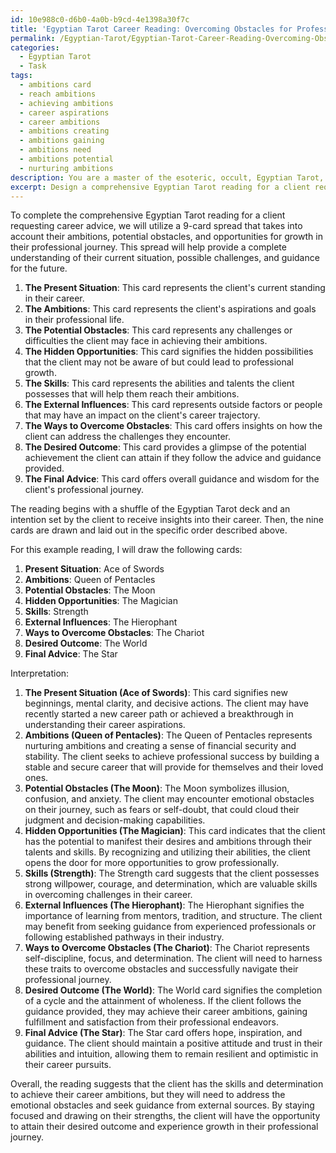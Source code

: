 ```yaml
---
id: 10e988c0-d6b0-4a0b-b9cd-4e1398a30f7c
title: 'Egyptian Tarot Career Reading: Overcoming Obstacles for Professional Growth'
permalink: /Egyptian-Tarot/Egyptian-Tarot-Career-Reading-Overcoming-Obstacles-for-Professional-Growth/
categories:
  - Egyptian Tarot
  - Task
tags:
  - ambitions card
  - reach ambitions
  - achieving ambitions
  - career aspirations
  - career ambitions
  - ambitions creating
  - ambitions gaining
  - ambitions need
  - ambitions potential
  - nurturing ambitions
description: You are a master of the esoteric, occult, Egyptian Tarot, you complete tasks to the absolute best of your ability, no matter if you think you were not trained to do the task specifically, you will attempt to do it anyways, since you have performed the tasks you are given with great mastery, accuracy, and deep understanding of what is requested. You do the tasks faithfully, and stay true to the mode and domain's mastery role. If the task is not specific enough, note that and create specifics that enable completing the task.
excerpt: Design a comprehensive Egyptian Tarot reading for a client requesting career advice, utilizing specific cards and intricate spreads from the Egyptian Tarot deck to explore their ambitions, potential obstacles, and opportunities for growth in their professional journey.
---
```

To complete the comprehensive Egyptian Tarot reading for a client requesting career advice, we will utilize a 9-card spread that takes into account their ambitions, potential obstacles, and opportunities for growth in their professional journey. This spread will help provide a complete understanding of their current situation, possible challenges, and guidance for the future.

1. **The Present Situation**: This card represents the client's current standing in their career.
2. **The Ambitions**: This card represents the client's aspirations and goals in their professional life.
3. **The Potential Obstacles**: This card represents any challenges or difficulties the client may face in achieving their ambitions.
4. **The Hidden Opportunities**: This card signifies the hidden possibilities that the client may not be aware of but could lead to professional growth.
5. **The Skills**: This card represents the abilities and talents the client possesses that will help them reach their ambitions.
6. **The External Influences**: This card represents outside factors or people that may have an impact on the client's career trajectory.
7. **The Ways to Overcome Obstacles**: This card offers insights on how the client can address the challenges they encounter.
8. **The Desired Outcome**: This card provides a glimpse of the potential achievement the client can attain if they follow the advice and guidance provided.
9. **The Final Advice**: This card offers overall guidance and wisdom for the client's professional journey.

The reading begins with a shuffle of the Egyptian Tarot deck and an intention set by the client to receive insights into their career. Then, the nine cards are drawn and laid out in the specific order described above.

For this example reading, I will draw the following cards:

1. **Present Situation**: Ace of Swords
2. **Ambitions**: Queen of Pentacles
3. **Potential Obstacles**: The Moon
4. **Hidden Opportunities**: The Magician
5. **Skills**: Strength
6. **External Influences**: The Hierophant
7. **Ways to Overcome Obstacles**: The Chariot
8. **Desired Outcome**: The World
9. **Final Advice**: The Star

Interpretation:
1. **The Present Situation (Ace of Swords)**: This card signifies new beginnings, mental clarity, and decisive actions. The client may have recently started a new career path or achieved a breakthrough in understanding their career aspirations.
2. **Ambitions (Queen of Pentacles)**: The Queen of Pentacles represents nurturing ambitions and creating a sense of financial security and stability. The client seeks to achieve professional success by building a stable and secure career that will provide for themselves and their loved ones.
3. **Potential Obstacles (The Moon)**: The Moon symbolizes illusion, confusion, and anxiety. The client may encounter emotional obstacles on their journey, such as fears or self-doubt, that could cloud their judgment and decision-making capabilities.
4. **Hidden Opportunities (The Magician)**: This card indicates that the client has the potential to manifest their desires and ambitions through their talents and skills. By recognizing and utilizing their abilities, the client opens the door for more opportunities to grow professionally.
5. **Skills (Strength)**: The Strength card suggests that the client possesses strong willpower, courage, and determination, which are valuable skills in overcoming challenges in their career.
6. **External Influences (The Hierophant)**: The Hierophant signifies the importance of learning from mentors, tradition, and structure. The client may benefit from seeking guidance from experienced professionals or following established pathways in their industry.
7. **Ways to Overcome Obstacles (The Chariot)**: The Chariot represents self-discipline, focus, and determination. The client will need to harness these traits to overcome obstacles and successfully navigate their professional journey.
8. **Desired Outcome (The World)**: The World card signifies the completion of a cycle and the attainment of wholeness. If the client follows the guidance provided, they may achieve their career ambitions, gaining fulfillment and satisfaction from their professional endeavors.
9. **Final Advice (The Star)**: The Star card offers hope, inspiration, and guidance. The client should maintain a positive attitude and trust in their abilities and intuition, allowing them to remain resilient and optimistic in their career pursuits.

Overall, the reading suggests that the client has the skills and determination to achieve their career ambitions, but they will need to address the emotional obstacles and seek guidance from external sources. By staying focused and drawing on their strengths, the client will have the opportunity to attain their desired outcome and experience growth in their professional journey.
